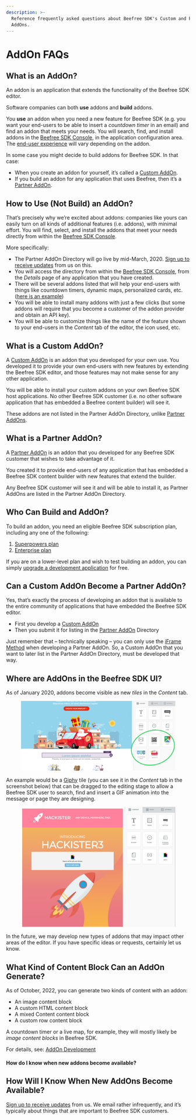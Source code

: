 ```yaml
---
description: >-
  Reference frequently asked questions about Beefree SDK's Custom and Partner
  AddOns.
---
```


# AddOn FAQs

## What is an AddOn?

An addon is an application that extends the functionality of the Beefree SDK editor.

Software companies can both **use** addons and **build** addons.

You **use** an addon when you need a new feature for Beefree SDK (e.g. you want your end-users to be able to insert a _countdown timer_ in an email) and find an addon that meets your needs. You will search, find, and install addons in the [Beefree SDK Console](https://dam.beefree.io/devmain), in the application configuration area. The [end-user experience](https://docs.beefree.io/addon-end-user-experience/) will vary depending on the addon.

In some case you might decide to build addons for Beefree SDK. In that case:

* When you create an addon for yourself, it’s called a [Custom AddOn](custom-addons/).
* If you build an addon for any application that uses Beefree, then it’s a [Partner AddOn](partner-addons/).

## How to Use (Not Build) an AddOn?

That’s precisely why we’re excited about addons: companies like yours can easily turn on all kinds of additional features (i.e. addons), with minimal effort. You will find, select, and install the addons that meet your needs directly from within the [Beefree SDK Console](https://dam.beefree.io/devmain).

More specifically:

* The Partner AddOn Directory will go live by mid-March, 2020. [Sign up to receive updates](https://docs.beefree.io/updates/) from us on this.
* You will access the directory from within the [Beefree SDK Console](https://dam.beefree.io/devmain), from the _Details_ page of any application that you have created.
* There will be several addons listed that will help your end-users with things like countdown timers, dynamic maps, personalized cards, etc. ([here is an example](https://docs.beefree.io/addon-end-user-experience/))
* You will be able to install many addons with just a few clicks (but some addons will require that you become a customer of the addon provider and obtain an API key).
* You will be able to customize things like the name of the feature shown to your end-users in the _Content_ tab of the editor, the icon used, etc.

## What is a Custom AddOn?

A [Custom AddOn](custom-addons/) is an addon that you developed for your own use. You developed it to provide your own end-users with new features by extending the Beefree SDK editor, and those features may not  make sense for any other application.

You will be able to install your custom addons on your own Beefree SDK host applications. No other Beefree SDK customer (i.e. no other software application that has embedded a Beefree content builder) will see it.

These addons are not listed in the Partner AddOn Directory, unlike [Partner AddOns](partner-addons/).

## What is a Partner AddOn?

A [Partner AddOn](partner-addons/) is an addon that you developed for any Beefree SDK customer that wishes to take advantage of it.

You created it to provide end-users of any application that has embedded a Beefree SDK content builder with new features that extend the builder.

Any Beefree SDK customer will see it and will be able to install it, as Partner AddOns are listed in the Partner AddOn Directory.

## Who Can Build and AddOn?

To build an addon, you need an eligible Beefree SDK subscription plan, including any one of the following:

1. [Superpowers plan](https://dam.beefree.io/pluginpricing)
2. [Enterprise plan](https://dam.beefree.io/pluginpricing)

If you are on a lower-level plan and wish to test building an addon, you can simply [upgrade a development application](../../getting-started/readme/development-applications.md) for free.

## Can a Custom AddOn Become a Partner AddOn?

Yes, that’s exactly the process of developing an addon that is available to the entire community of applications that have embedded the Beefree SDK editor.

* First you develop a [Custom AddOn](custom-addons/)
* Then you submit it for listing in the [Partner AddOn](partner-addons/) Directory

Just remember that – technically speaking – you can only use the [iFrame Method](custom-addons/addon-development.md) when developing a Partner AddOn. So, a Custom AddOn that you want to later list in the Partner AddOn Directory, must be developed that way.

## Where are AddOns in the Beefree SDK UI?

As of January 2020, addons become visible as new _tiles_ in the _Content_ tab.

<figure><img src="../../.gitbook/assets/BEE-AddOns-Yes-1024x460.png" alt=""><figcaption></figcaption></figure>

An example would be a [Giphy](https://giphy.com/) tile (you can see it in the _Content_ tab in the screenshot below) that can be dragged to the editing stage to allow a Beefree SDK user to search, find and insert a GIF animation into the message or page they are designing.

<figure><img src="../../.gitbook/assets/2BEE-AddOns-Giphy-1-1024x794.png" alt=""><figcaption></figcaption></figure>

In the future, we may develop new types of addons that may impact other areas of the editor. If you have specific ideas or requests, certainly let us know.

## What Kind of Content Block Can an AddOn Generate?

As of October, 2022, you can generate two kinds of content with an addon:

* An image content block
* A custom HTML content block
* A mixed Content content block
* A custom row content block

A countdown timer or a live map, for example, they will mostly likely be _image content blocks_ in Beefree SDK.

For details, see: [AddOn Development](custom-addons/addon-development.md)

#### How do I know when new addons become available? <a href="#how-do-i-know-when-new-addons-become-available" id="how-do-i-know-when-new-addons-become-available"></a>

## How Will I Know When New AddOns Become Available?

[Sign up to receive updates](https://docs.beefree.io/updates/) from us. We email rather infrequently, and it’s typically about things that are important to Beefree SDK customers.
